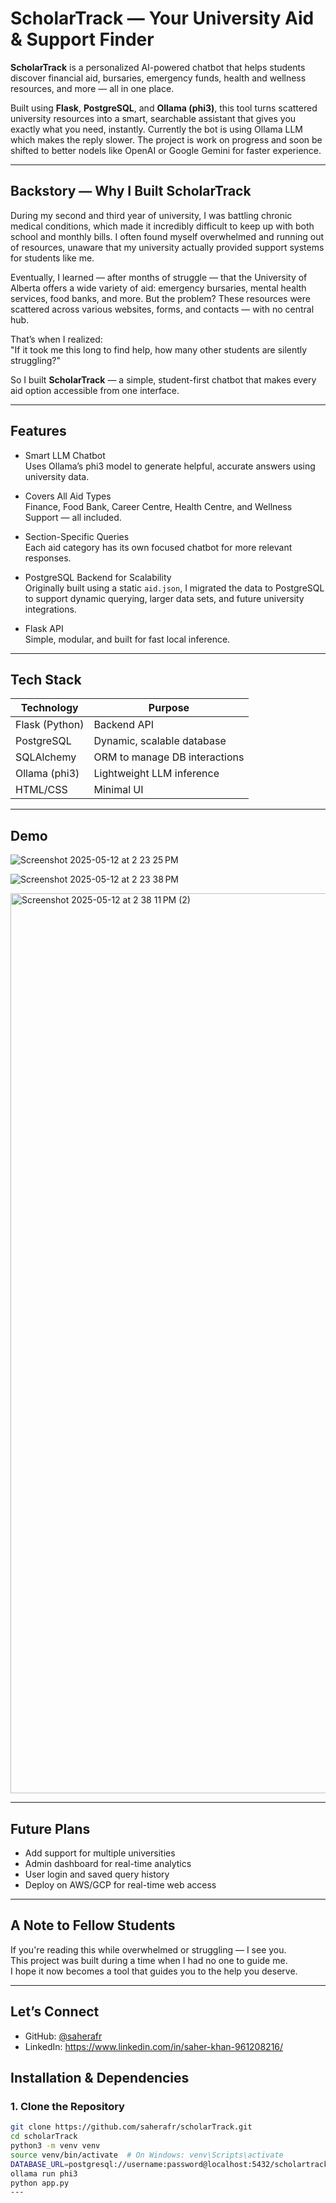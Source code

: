 # ScholarTrack — Your University Aid & Support Finder

**ScholarTrack** is a personalized AI-powered chatbot that helps students discover financial aid, bursaries, emergency funds, health and wellness resources, and more — all in one place.

Built using **Flask**, **PostgreSQL**, and **Ollama (phi3)**, this tool turns scattered university resources into a smart, searchable assistant that gives you exactly what you need, instantly. Currently the bot is using Ollama LLM which makes the reply slower. The project is work on progress and soon be shifted to better nodels like OpenAI or Google Gemini for faster experience. 

---

## Backstory — Why I Built ScholarTrack

During my second and third year of university, I was battling chronic medical conditions, which made it incredibly difficult to keep up with both school and monthly bills. I often found myself overwhelmed and running out of resources, unaware that my university actually provided support systems for students like me.

Eventually, I learned — after months of struggle — that the University of Alberta offers a wide variety of aid: emergency bursaries, mental health services, food banks, and more. But the problem? These resources were scattered across various websites, forms, and contacts — with no central hub.

That’s when I realized:  
"If it took me this long to find help, how many other students are silently struggling?"

So I built **ScholarTrack** — a simple, student-first chatbot that makes every aid option accessible from one interface.

---

## Features

- Smart LLM Chatbot  
  Uses Ollama’s phi3 model to generate helpful, accurate answers using university data.

- Covers All Aid Types  
  Finance, Food Bank, Career Centre, Health Centre, and Wellness Support — all included.

- Section-Specific Queries  
  Each aid category has its own focused chatbot for more relevant responses.

- PostgreSQL Backend for Scalability  
  Originally built using a static `aid.json`, I migrated the data to PostgreSQL to support dynamic querying, larger data sets, and future university integrations.

- Flask API  
  Simple, modular, and built for fast local inference.

---

## Tech Stack

| Technology       | Purpose                        |
|------------------|--------------------------------|
| Flask (Python)   | Backend API                    |
| PostgreSQL       | Dynamic, scalable database     |
| SQLAlchemy       | ORM to manage DB interactions  |
| Ollama (phi3)    | Lightweight LLM inference      |
| HTML/CSS         | Minimal UI                     |

---
## Demo
![Screenshot 2025-05-12 at 2 23 25 PM](https://github.com/user-attachments/assets/6e7ce158-b751-4e33-9a73-3e6eca86b6c7)

![Screenshot 2025-05-12 at 2 23 38 PM](https://github.com/user-attachments/assets/7e981a21-68a2-4728-a23b-e7bda138cdb4)

<img width="1440" alt="Screenshot 2025-05-12 at 2 38 11 PM (2)" src="https://github.com/user-attachments/assets/245436e1-393e-4c9f-8400-eb9af616070f" />


---
## Future Plans
- Add support for multiple universities  
- Admin dashboard for real-time analytics  
- User login and saved query history  
- Deploy on AWS/GCP for real-time web access

---

## A Note to Fellow Students

If you're reading this while overwhelmed or struggling — I see you.  
This project was built during a time when I had no one to guide me.  
I hope it now becomes a tool that guides you to the help you deserve.

---

## Let’s Connect

- GitHub: [@saherafr](https://github.com/saherafr)
- LinkedIn: https://www.linkedin.com/in/saher-khan-961208216/

## Installation & Dependencies

### 1. Clone the Repository

```bash
git clone https://github.com/saherafr/scholarTrack.git
cd scholarTrack
python3 -m venv venv
source venv/bin/activate  # On Windows: venv\Scripts\activate
DATABASE_URL=postgresql://username:password@localhost:5432/scholartrack
ollama run phi3
python app.py
---

